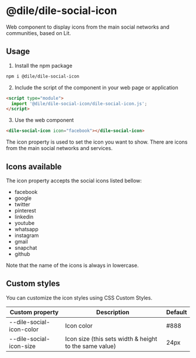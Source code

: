 # @dile/dile-social-icon

Web component to display icons from the main social networks and communities, based on Lit.

## Usage

1) Install the npm package

```bash
npm i @dile/dile-social-icon
```

2) Include the script of the component in your web page or application

```html
<script type="module">
  import '@dile/dile-social-icon/dile-social-icon.js';
</script>
```

3) Use the web component

```html
<dile-social-icon icon="facebook"></dile-social-icon>
```

The icon property is used to set the icon you want to show. There are icons from the main social networks and services. 

## Icons available

The icon property accepts the social icons listed bellow:

- facebook
- google
- twitter
- pinterest
- linkedin
- youtube
- whatsapp
- instagram
- gmail
- snapchat
- github

Note that the name of the icons is always in lowercase.

## Custom styles

You can customize the icon styles using CSS Custom Styles.

Custom property | Description | Default
----------------|-------------|---------
--dile-social-icon-color | Icon color | #888
--dile-social-icon-size | Icon size (this sets width & height to the same value) | 24px